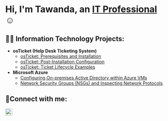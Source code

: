 <h1>Hi, I'm Tawanda, an <a href="https://linkedin.com/in/Josh">IT Professional</a>☺</h1>

<h2>👨‍💻 Information Technology Projects:</h2>

- <b>osTicket (Help Desk Ticketing System)</b>
  - [osTicket: Prerequisites and Installation](https://github.com/NAME/osticket-prereqs)
  - [osTicket: Post-Installation Configuration](https://github.com/NAME/post-install-config)
  - [osTicket: Ticket Lifecycle Examples](https://github.com/NAME/ticket-lifecycle)
- <b>Microsoft Azure</b>
  - [Configuring On-premises Active Directory within Azure VMs](https://github.com/NAME/configure-ad)
  - [Network Security Groups (NSGs) and Inspecting Network Protocols](https://github.com/NAME/azure-network-protocols)

<h2>🤳Connect with me:</h2>


[<img align="left" alt="NAME | LinkedIn" width="22px" src="https://cdn.jsdelivr.net/npm/simple-icons@v3/icons/linkedin.svg" />][linkedin]



[linkedin]: https://linkedin.com/in/NAME

